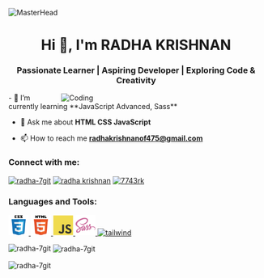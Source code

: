 ![MasterHead](https://img.freepik.com/free-vector/digital-coding-background-with-numbers-zero-one_1017-30363.jpg?t=st=1735096188~exp=1735099788~hmac=8d9d14fa586834d9e652f95a67313d4c118fa7c9417e24d9f89f7bf7d9e61667&w=4000&h=500)
<h1 align="center">Hi 👋, I'm RADHA KRISHNAN</h1>
<h3 align="center">Passionate Learner | Aspiring Developer | Exploring Code & Creativity</h3>
<img align="right" alt="Coding" width="400" src="https://user-images.githubusercontent.com/74038190/219923823-bf1ce878-c6b8-4faa-be07-93e6b1006521.gif">
- 🌱 I’m currently learning **JavaScript Advanced, Sass**

- 💬 Ask me about **HTML CSS JavaScript**

- 📫 How to reach me **radhakrishnanof475@gmail.com**

<h3 align="left">Connect with me:</h3>
<p align="left">
<a href="https://codepen.io/radha-7git" target="blank"><img align="center" src="https://raw.githubusercontent.com/rahuldkjain/github-profile-readme-generator/master/src/images/icons/Social/codepen.svg" alt="radha-7git" height="30" width="40" /></a>
<a href="https://linkedin.com/in/radha krishnan" target="blank"><img align="center" src="https://raw.githubusercontent.com/rahuldkjain/github-profile-readme-generator/master/src/images/icons/Social/linked-in-alt.svg" alt="radha krishnan" height="30" width="40" /></a>
<a href="https://instagram.com/7743rk" target="blank"><img align="center" src="https://raw.githubusercontent.com/rahuldkjain/github-profile-readme-generator/master/src/images/icons/Social/instagram.svg" alt="7743rk" height="30" width="40" /></a>
</p>

<h3 align="left">Languages and Tools:</h3>
<p align="left"> <a href="https://www.w3schools.com/css/" target="_blank" rel="noreferrer"> <img src="https://raw.githubusercontent.com/devicons/devicon/master/icons/css3/css3-original-wordmark.svg" alt="css3" width="40" height="40"/> </a> <a href="https://www.w3.org/html/" target="_blank" rel="noreferrer"> <img src="https://raw.githubusercontent.com/devicons/devicon/master/icons/html5/html5-original-wordmark.svg" alt="html5" width="40" height="40"/> </a> <a href="https://developer.mozilla.org/en-US/docs/Web/JavaScript" target="_blank" rel="noreferrer"> <img src="https://raw.githubusercontent.com/devicons/devicon/master/icons/javascript/javascript-original.svg" alt="javascript" width="40" height="40"/> </a> <a href="https://sass-lang.com" target="_blank" rel="noreferrer"> <img src="https://raw.githubusercontent.com/devicons/devicon/master/icons/sass/sass-original.svg" alt="sass" width="40" height="40"/> </a> <a href="https://tailwindcss.com/" target="_blank" rel="noreferrer"> <img src="https://www.vectorlogo.zone/logos/tailwindcss/tailwindcss-icon.svg" alt="tailwind" width="40" height="40"/> </a> </p>

<p><img align="left" src="https://github-readme-stats.vercel.app/api/top-langs?username=radha-7git&show_icons=true&locale=en&layout=compact" alt="radha-7git" /></p>

<p>&nbsp;<img align="center" src="https://github-readme-stats.vercel.app/api?username=radha-7git&show_icons=true&locale=en" alt="radha-7git" /></p>

<p><img align="center" src="https://github-readme-streak-stats.herokuapp.com/?user=radha-7git&" alt="radha-7git" /></p>
